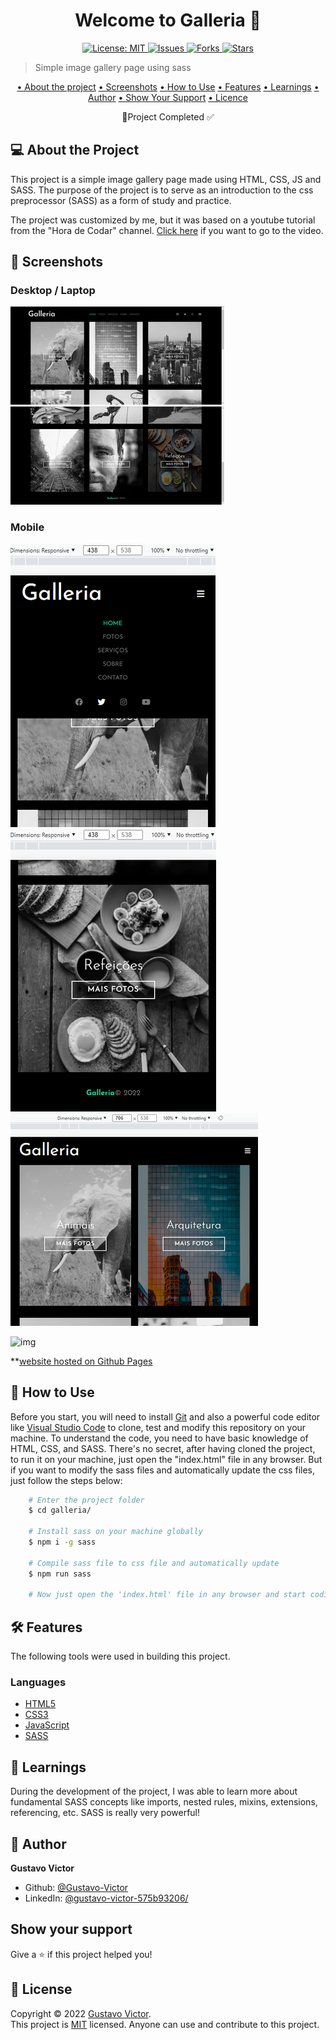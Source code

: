 <h1 align="center">Welcome to Galleria 👋</h1>
<p align="center">
  <a href="./LICENSE" target="_blank">
    <img alt="License: MIT" title="License: MIT" src="https://img.shields.io/github/license/Gustavo-Victor/galleria" />
  </a>
  <a href="https://img.shields.io/github/issues/Gustavo-Victor/galleria" target="_blank">
    <img alt="Issues" title="Issues" src="https://img.shields.io/github/issues/Gustavo-Victor/galleria">
  </a>
  <a href="https://img.shields.io/github/forks/Gustavo-Victor/galleria" target="_blank">
    <img alt="Forks" title="Forks" src="https://img.shields.io/github/forks/Gustavo-Victor/galleria">
  </a>
  <a href="https://img.shields.io/github/stars/Gustavo-Victor/galleria" target="_blank">
    <img alt="Stars" title="Stars" src="https://img.shields.io/github/stars/Gustavo-Victor/galleria">
  </a>
</p>

> Simple image gallery page using sass

<p align='center'>
    <a href='#about-the-project'>• About the project</a>  
    <a href='#screenshots'>• Screenshots</a>  
    <a href='#how-to-use'>• How to Use</a>  
    <a href='#features'>• Features</a>    
    <a href='#learnings'>• Learnings</a>
    <a href='#author'>• Author</a>  
    <a href='#show-your-support'>• Show Your Support</a>
    <a href='#license'>• Licence</a>    
</p>

<p align='center'>🚀Project Completed ✅ </p>

## 💻 About the Project

This project is a simple image gallery page made using HTML, CSS, JS and SASS. The purpose of the project is to serve as an introduction to the css preprocessor (SASS) as a form of study and practice. 

The project was customized by me, but it was based on a youtube tutorial from the "Hora de Codar" channel. [Click here](https://www.youtube.com/watch?v=Wo5t3uUV8n4) if you want to go to the video.

## 🎨 Screenshots
### Desktop / Laptop 

![img](./img/screenshots/screenshot1.png)
![img](./img/screenshots/screenshot2.png)

### Mobile 
![img](./img/screenshots/screenshot4.png)
![img](./img/screenshots/screenshot5.png)
![img](./img/screenshots/screenshot3.png)


![img](./src/img/screenshots/screenshot9.png)

**[website hosted on Github Pages](https://gustavo-victor.github.io/imovi/#) 


## 🚀 How to Use

Before you start, you will need to install [Git](https://git-scm.com/) and also a powerful code editor like [Visual Studio Code](https://code.visualstudio.com/) to clone, test and modify this repository on your machine. To understand the code, you need to have basic knowledge of HTML, CSS, and SASS.
There's no secret, after having cloned the project, to run it on your machine, just open the "index.html" file in any browser. But if you want to modify the sass files and automatically update the css files, just follow the steps below:

```bash
    # Enter the project folder
    $ cd galleria/

    # Install sass on your machine globally 
    $ npm i -g sass 

    # Compile sass file to css file and automatically update
    $ npm run sass 

    # Now just open the 'index.html' file in any browser and start coding
```
## 🛠 Features

The following tools were used in building this project.
### Languages 
- [HTML5](https://developer.mozilla.org/pt-BR/docs/Web/HTML)
- [CSS3](https://developer.mozilla.org/pt-BR/docs/Web/CSS) 
- [JavaScript](https://www.javascript.com/)
- [SASS](https://sass-lang.com/)

## 🏅 Learnings

During the development of the project, I was able to learn more about fundamental SASS concepts like imports, nested rules, mixins, extensions, referencing, etc. SASS is really very powerful!
## 👤 Author

**Gustavo Victor**

* Github: [@Gustavo-Victor](https://github.com/Gustavo-Victor)
* LinkedIn: [@gustavo-victor-575b93206\/](https://linkedin.com/in/gustavo-victor-575b93206\/)

## Show your support

Give a ⭐️ if this project helped you!

## 📝 License

Copyright © 2022 [Gustavo Victor](https://github.com/Gustavo-Victor).<br />
This project is [MIT](./LICENSE) licensed. Anyone can use and contribute to this project.


